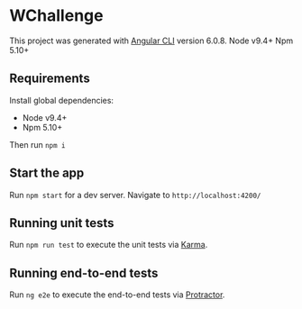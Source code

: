 # WChallenge

This project was generated with [Angular CLI](https://github.com/angular/angular-cli) version 6.0.8.
Node v9.4+
Npm 5.10+

## Requirements
Install global dependencies:
- Node v9.4+
- Npm 5.10+

Then run `npm i`

## Start the app

Run `npm start` for a dev server. Navigate to `http://localhost:4200/`

## Running unit tests

Run `npm run test` to execute the unit tests via [Karma](https://karma-runner.github.io).

## Running end-to-end tests

Run `ng e2e` to execute the end-to-end tests via [Protractor](http://www.protractortest.org/).
